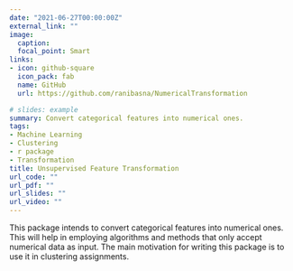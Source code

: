 ```yaml
---
date: "2021-06-27T00:00:00Z"
external_link: ""
image:
  caption:
  focal_point: Smart
links:
- icon: github-square
  icon_pack: fab
  name: GitHub
  url: https://github.com/ranibasna/NumericalTransformation

# slides: example
summary: Convert categorical features into numerical ones.
tags:
- Machine Learning
- Clustering
- r package
- Transformation
title: Unsupervised Feature Transformation
url_code: ""
url_pdf: ""
url_slides: ""
url_video: ""
---
```


This package intends to convert categorical features into numerical ones. This will help in employing algorithms and methods that only accept numerical data as input. The main motivation for writing this package is to use it in clustering assignments.
